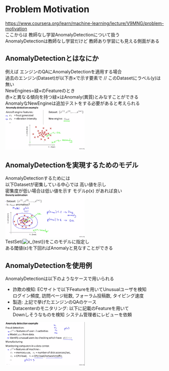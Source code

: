 # Problem Motivation
https://www.coursera.org/learn/machine-learning/lecture/V9MNG/problem-motivation  
ここからは 教師なし学習AnomalyDetectionについて扱う  
AnomalyDetectionは教師なし学習だけど 教師あり学習にも見える側面がある  

## AnomalyDetectionとはなにか
例えば エンジンのQAにAnomalyDetectionを適用する場合  
過去のエンジン(Dataset)が以下赤×で示す要素で // このDatasetにラベル(y)は無い  
NewEngines=緑×のFeatureのとき  
赤×と異なる傾向を持つ緑×はAnomaly(異質)とみなすことができる  
AnomalyなNewEngineは追加テストをする必要があると考えられる  
<img src="../../img/09_01_anomaly_decetion.png" width=50% >  

## AnomalyDetectionを実現するためのモデル
AnomalyDetectionするためには  
以下Datasetが密集している中心では 高い値を示し  
密集度が低い場合は低い値を示す モデルp(x) があれば良い  
<img src="../../img/09_01_density_estimation.png" width=50% >  
TestSet(<img src="https://latex.codecogs.com/gif.latex?x_{test}" title="x_{test}" />)をこのモデルに指定し  
ある閾値(ε)を下回ればAnomalyと見なすことができる  

## AnomalyDetectionを使用例
AnomalyDetectionは以下のようなケースで用いられる  
* 詐欺の検知: ECサイトで以下Featureを用いてUnusualユーザを検知  
		ログイン頻度, 訪問ページ総数, フォーラム投稿数, タイピング速度
* 製造: 上記で挙げたエンジンのQAのケース
* Datacenterのモニタリング: 以下に記載のFeatureを用いて  
	Downしそうなものを検知 システム管理者にレビューを依頼  
<img src="../../img/09_01_anomaly_decetion_example.png" width=50% >  
